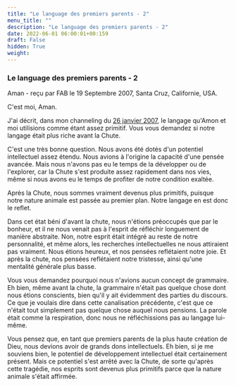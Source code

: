```yaml
---
title: "Le language des premiers parents - 2"
menu_title: ""
description: "Le language des premiers parents - 2"
date: 2022-06-01 06:00:01+00:159
draft: False
hidden: True
weight:
---
```

### Le language des premiers parents - 2

Aman - reçu par FAB le 19 Septembre 2007, Santa Cruz, Californie, USA.

C'est moi, Aman.

J'ai décrit, dans mon channeling du [26 janvier 2007](/fr-contemporary-messages/fr-contemporary-messages-by-date-order/fr-contemporary-messages-2007/fr-2007-1-26-1-fab-aman/), le langage qu'Amon et moi utilisions comme étant assez primitif. Vous vous demandez si notre langage était plus riche avant la Chute.

C'est une très bonne question. Nous avons été dotés d'un potentiel intellectuel assez étendu. Nous avions à l'origine la capacité d'une pensée avancée. Mais nous n'avons pas eu le temps de la développer ou de l'explorer, car la Chute s'est produite assez rapidement dans nos vies, même si nous avons eu le temps de profiter de notre condition exaltée.

Après la Chute, nous sommes vraiment devenus plus primitifs, puisque notre nature animale est passée au premier plan. Notre langage en est donc le reflet.

Dans cet état béni d'avant la chute, nous n'étions préoccupés que par le bonheur, et il ne nous venait pas à l'esprit de réfléchir longuement de manière abstraite. Non, notre esprit était intégré au reste de notre personnalité, et même alors, les recherches intellectuelles ne nous attiraient pas vraiment. Nous étions heureux, et nos pensées reflétaient notre joie. Et après la chute, nos pensées reflétaient notre tristesse, ainsi qu'une mentalité générale plus basse.

Vous vous demandez pourquoi nous n'avions aucun concept de grammaire. Eh bien, même avant la chute, la grammaire n'était pas quelque chose dont nous étions conscients, bien qu'il y ait évidemment des parties du discours. Ce que je voulais dire dans cette canalisation précédente, c'est que ce n'était tout simplement pas quelque chose auquel nous pensions. La parole était comme la respiration, donc nous ne réfléchissions pas au langage lui-même.

Vous pensez que, en tant que premiers parents de la plus haute création de Dieu, nous devions avoir de grands dons intellectuels. Eh bien, si je me souviens bien, le potentiel de développement intellectuel était certainement présent. Mais ce potentiel s'est arrêté avec la Chute, de sorte qu'après cette tragédie, nos esprits sont devenus plus primitifs parce que la nature animale s'était affirmée.
